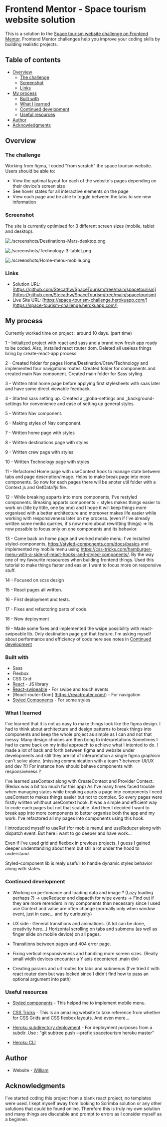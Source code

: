 # Frontend Mentor - Space tourism website solution

This is a solution to the [Space tourism website challenge on Frontend Mentor](https://www.frontendmentor.io/challenges/space-tourism-multipage-website-gRWj1URZ3). Frontend Mentor challenges help you improve your coding skills by building realistic projects. 

## Table of contents

- [Overview](#overview)
  - [The challenge](#the-challenge)
  - [Screenshot](#screenshot)
  - [Links](#links)
- [My process](#my-process)
  - [Built with](#built-with)
  - [What I learned](#what-i-learned)
  - [Continued development](#continued-development)
  - [Useful resources](#useful-resources)
- [Author](#author)
- [Acknowledgments](#acknowledgments)

## Overview

### The challenge

Working from figma, I coded "from scratch" the space tourism website.
Users should be able to:

- View the optimal layout for each of the website's pages depending on their device's screen size
- See hover states for all interactive elements on the page
- View each page and be able to toggle between the tabs to see new information

### Screenshot

The site is currently optimised for 3 different screen sizes (mobile, tablet and desktop).

![./screenshots/Destinations-Mars-desktop.png](./screenshots/Destinations-Mars-desktop.png)

![./screenshots/Technology-3-tablet.png](./screenshots/Technology-3-tablet.png)

![./screenshots/Home-menu-mobile.png](./screenshots/Home-menu-mobile.png)

### Links

- Solution URL: [https://github.com/Stecathw/SpaceTourism/tree/main/spacetourism](https://github.com/Stecathw/SpaceTourism/tree/main/spacetourism)
- Live Site URL: [https://space-tourism-challenge.herokuapp.com/](https://space-tourism-challenge.herokuapp.com/)

## My process

Currently worked time on project : around 10 days. (part time)

1 - Initialized project with react and sass and a brand new fresh app ready to be coded. Also, installed react router dom. 
Deleted all useless things bring by create-react-app process.

2 - Created folder for pages Home/Destination/Crew/Technology and implemented four navigations routes.
Created folder for components and created main Nav component.
Created main folder for Sass styling.

3 - Written html home page before applying first stylesheets with saas later and have some direct viewable feedback.

4 - Started sass setting up. Created a _globa-settings and _background-settings for convenience and ease of setting up general styles. 

5 - Written Nav component. 

6 - Making styles of Nav component.

7 - Written home page with styles

8 - Written destinations page with styles

9 - Written crew page with styles

10 - Written Technology page with styles

11 - Refactored Home page with useContext hook to manage state between tabs and page description/image. Helps to make break page into more components.
So now for each pages there will be anoter util folder with a Context.js and GetData?js file.

12 - While breaking apparts into more components, I've restyled components. Breaking apparts components + styles makes things easier to work on (litle by little, one by one) and I hope it will keep things more organised with a better architecture and moreover makes life easier while working with responsiveness later on my process. (even if I've already written some media queries, it's now more about rewritting things) => Its now possible to focus only on one components and its behavior.

13 - Came back on home page and worked mobile menu. I've installed styled-components, https://styled-components.com/docs/basics and implemented my mobile menu using https://css-tricks.com/hamburger-menu-with-a-side-of-react-hooks-and-styled-components/. By the way one of my favourite ressources when building frontend things.
Used this tutorial to make things faster and easier. I want to focus more on responsive stuff.

14 - Focused on scss design

15 - React pages all written.

16 - First deployment and tests.

17 - Fixes and refactoring parts of code.

18 - New deployment

19 - Made some fixes and implemented the wsipe possibility with react-swipeable lib. Only destination page got that feature. I'm asking myself about performance and efficiency of code here see notes in [Continued development](#continued-development)


### Built with

- Sass
- Flexbox
- CSS Grid
- [React](https://reactjs.org/) - JS library
- [React-swipeable](https://www.npmjs.com/package/react-swipeable) - For swipe and touch events.
- [React-router-Dom] (https://reactrouter.com/) - For navigation
- [Styled Components](https://styled-components.com/) - For some styles


### What I learned

I've learned that it is not as easy to make things look like the figma design. I had to think about architecture and design patterns to break things into components and keep the whole project as simple as I can and not that messy. Many design choices are then bring to interpretations Sometimes I had to came back on my initial approach to achieve what I intented to do. I made a lot of back and forth between figma and website under developments and still they are lot of interpretation a single figma graphism can't solve alone. (missing communication with a team ? between UI/UX and dev ?!) For instance how should behave components with responsiveness ?

I've learned useContext along with CreateContext and Provider Context. (Redux was a bit too much for this app)
As I've many times faced trouble when managing states while breaking aparts a page into components I need useContext to makes things easier but not to complex. 
So every pages were firstly written whithout useContext hook. It was a simple and efficient way to code each pages but not that scalable.
And then I decided I want to break app into more components to better organise both the app and my work. I've refactored all my pages into components using this hook.

I introduced myself to useRef (for mobile menu) and useReducer along with dispatch event. But here i want to go deeper and have work...

Even if I've used grid and flexbox in previous projects, I guess I gained deeper understanding about them but still a lot under the hood to understand. 

Styled-component lib is realy usefull to handle dynamic styles behavior along with states.

### Continued development


- Working on perfomance and loading data and image ? (Lazy loading perhaps ?)
  -> useReducer and dispacth for wipe events
  -> Find out if they are more rerenders in my components than necessary since I used use Context and value are often change (normally only when window event, just in case... and by curiousity)

- UX side : 
  General transitions and animations. (A lot can be done, creativity here...)
  Horizontal scrolling on tabs and submenu (as well as finger slide on mobile device) on all pages.

- Transitions between pages and 404 error page.

- Fixing vertical responsiveness and handling more screen sizes. (Really small width devices encounter a Y axis decentered .main div)

- Creating params and url routes for tabs and submenus (I've tried it with react router dom but was locked since I didn't find how to pass an optional argument into path)

### Useful resources

- [Styled components](https://styled-components.com/docs/basics) - This helped me to implement mobile menu.

- [CSS Tricks](https://css-tricks.com/snippets/css/complete-guide-grid/) - This is an amazing website to take reference from whether for CSS Grids and CSS flexbox layouts. And even more...

 - [Heroku subdirectory deployment](https://janessagarrow.com/blog/how-to-deploy-a-subdirectory-to-heroku/) - For deployment purposes from a subdir. Use : "git subtree push --prefix spacetourism heroku master"

 - [Heroku CLI](https://devcenter.heroku.com/articles/heroku-cli)


## Author

- Website - [William](https://mon-cv-en-ligne.herokuapp.com/)

## Acknowledgments

I've started coding this project from a blank react project, no templates were used. I kept myself away from looking to Scrimba solution or any other solutions that could be found online. 
Therefore this is truly my own solution and many things are discutable and prompt to errors as I consider myself as a beginner.
